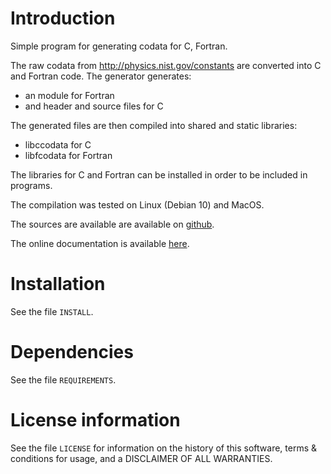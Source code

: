 # Introduction

Simple program for generating codata for C, Fortran.

The raw codata from http://physics.nist.gov/constants are converted into
C and Fortran code. The generator generates:
 * an module for Fortran
 * and header and source files for C

The generated files are then compiled into shared and static libraries:
 * libccodata for C
 * libfcodata for Fortran

The libraries for C and Fortran can be installed in order to be included in programs.

The compilation was tested on Linux (Debian 10) and MacOS.

The sources are available are available on [github](https://github.com/MilanSkocic/codata).

The online documentation is available [here](https://milanskocic.github.io/codata/index.html).


# Installation

See the file `INSTALL`. 


# Dependencies

See the file `REQUIREMENTS`.


# License information

See the file `LICENSE` for information on the history of this
software, terms & conditions for usage, and a DISCLAIMER OF ALL
WARRANTIES.

